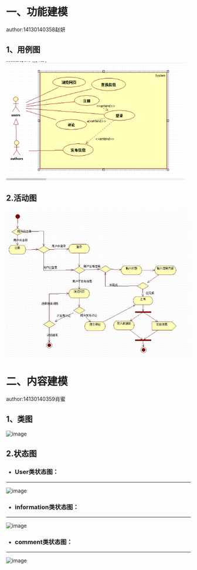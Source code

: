 一、功能建模
=======
author:14130140358赵妍

1、用例图
---------
![image](https://github.com/foolishzhao/web/raw/master/图片2.png)

2.活动图
---------
![image](https://github.com/foolishzhao/web/raw/master/Cache_78ef946d6d7c76f1..jpg)

二、内容建模
=======
author:14130140359肖蜜

1、类图
---------
![image](https://github.com/homilly/Web_Course/blob/master/1.png)

2.状态图
---------
* ###  User类状态图：
------
![image](https://github.com/homilly/Web_Course/blob/master/2.png)

* ### information类状态图：
------
![image](https://github.com/homilly/Web_Course/blob/master/3.png)

* ### comment类状态图：
------
![image](https://github.com/homilly/Web_Course/blob/master/4.png)
